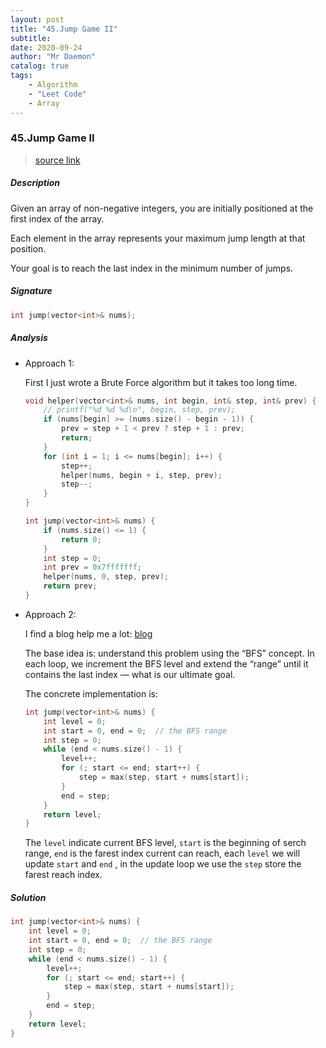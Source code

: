 ```yaml
---
layout: post
title: "45.Jump Game II"    
subtitle:   
date: 2020-09-24
author: "Mr Daemon"
catalog: true
tags:
    - Algorithm
    - "Leet Code"
    - Array
---
```


### 45.Jump Game II

> [source link](https://leetcode.com/problems/jump-game-ii/description/)

##### Description

Given an array of non-negative integers, you are initially positioned at the first index of the array.

Each element in the array represents your maximum jump length at that position.

Your goal is to reach the last index in the minimum number of jumps.

##### Signature

```c++
int jump(vector<int>& nums);
```

##### Analysis

- Approach 1:

  First I just wrote a Brute Force algorithm but it takes too long time.

  ```c++
  void helper(vector<int>& nums, int begin, int& step, int& prev) {
      // printf("%d %d %d\n", begin, step, prev);
      if (nums[begin] >= (nums.size() - begin - 1)) {
          prev = step + 1 < prev ? step + 1 : prev;
          return;
      }
      for (int i = 1; i <= nums[begin]; i++) {
          step++;
          helper(nums, begin + i, step, prev);
          step--;
      }
  }
  
  int jump(vector<int>& nums) {
      if (nums.size() <= 1) {
          return 0;
      }
      int step = 0;
      int prev = 0x7fffffff;
      helper(nums, 0, step, prev);
      return prev;
  }
  ```

- Approach 2:

  I find a blog help me a lot: [blog](https://medium.com/@bill800227/leetcode-45-jump-game-ii-9648746e96e3)

  The base idea is: understand this problem using the “BFS” concept. In each loop, we increment the BFS level and extend the “range” until it contains the last index — what is our ultimate goal.

  The concrete implementation is:

  ```c++
  int jump(vector<int>& nums) {
      int level = 0;
      int start = 0, end = 0;  // the BFS range
      int step = 0;
      while (end < nums.size() - 1) {
          level++;
          for (; start <= end; start++) {
              step = max(step, start + nums[start]);
          }
          end = step;
      }
      return level;
  }
  ```

  The `level` indicate current BFS level, `start` is the beginning of serch range, `end` is the farest index current can reach, each `level` we will update `start` and `end` , in the update loop we use the `step` store the farest reach index.

##### Solution

```c++
int jump(vector<int>& nums) {
    int level = 0;
    int start = 0, end = 0;  // the BFS range
    int step = 0;
    while (end < nums.size() - 1) {
        level++;
        for (; start <= end; start++) {
            step = max(step, start + nums[start]);
        }
        end = step;
    }
    return level;
}
```
